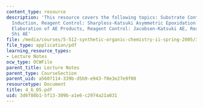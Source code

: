 ```yaml
---
content_type: resource
description: 'This resource covers the following topics: Substrate Control: 1,2-Asymmetric
  Induction, Reagent Control: Sharpless-Katsuki Asymmetric Epoxidation (AE), Synthetic
  Elaboration of AE Products, Reagent Control: Jacobsen-Katsuki AE, Reagent Control:
  Shi AE'
file: /media/courses/5-512-synthetic-organic-chemistry-ii-spring-2005/3d6f88b15f13309ba1e6c2974a21a031_4_6_05.pdf
file_type: application/pdf
learning_resource_types:
- Lecture Notes
ocw_type: OCWFile
parent_title: Lecture Notes
parent_type: CourseSection
parent_uid: a5607114-339b-d5b9-e943-f0e3e27e9f00
resourcetype: Document
title: 4_6_05.pdf
uid: 3d6f88b1-5f13-309b-a1e6-c2974a21a031
---
```

